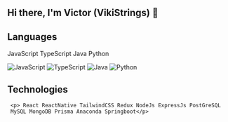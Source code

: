 ## Hi there, I'm Victor (VikiStrings) 👋

 ## Languages
 <p>JavaScript TypeScript Java Python</p>
 <div>
  <img src="https://upload.wikimedia.org/wikipedia/commons/thumb/9/99/Unofficial_JavaScript_logo_2.svg/96px-Unofficial_JavaScript_logo_2.svg.png" alt="JavaScript"/>
  <img src="https://upload.wikimedia.org/wikipedia/commons/thumb/f/f5/Typescript.svg/96px-Typescript.svg.png" alt="TypeScript" />
  <img src="https://upload.wikimedia.org/wikipedia/en/thumb/3/30/Java_programming_language_logo.svg/96px-Java_programming_language_logo.svg.png" alt="Java" />
  <img src="https://upload.wikimedia.org/wikipedia/commons/thumb/c/c3/Python-logo-notext.svg/96px-Python-logo-notext.svg.png" alt="Python" />
 </div>
     
 ## Technologies
     <p> React ReactNative TailwindCSS Redux NodeJs ExpressJs PostGreSQL 
     MySQL MongoDB Prisma Anaconda Springboot</p>
<!--
**ProgViki/ProgViki** is a ✨ _special_ ✨ repository because its `README.md` (this file) appears on your GitHub profile.

Here are some ideas to get you started:

- 🔭 I’m currently working on ...
- 🌱 I’m currently learning ...
- 👯 I’m looking to collaborate on ...
- 🤔 I’m looking for help with ...
- 💬 Ask me about ...
- 📫 How to reach me: ...
- 😄 Pronouns: ...
- ⚡ Fun fact: ...
-->
